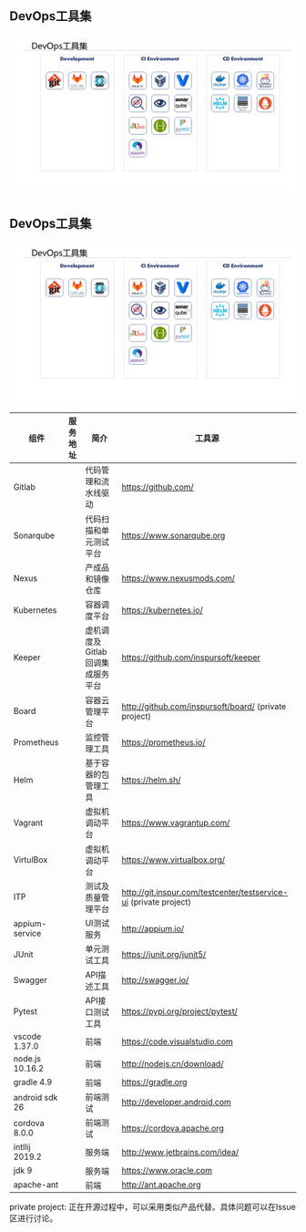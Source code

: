 ## DevOps工具集

<img alt="DevOps Tools" src="../docs/imgs/Tools List.png">

## DevOps工具集

<img alt="DevOps Tools" src="../docs/imgs/Tools List.png">

| 组件 | 服务地址 | 简介 | 工具源 |
| ------ | ------ |------ | ------ |
| Gitlab |     | 代码管理和流水线驱动 | https://github.com/ |
| Sonarqube |     | 代码扫描和单元测试平台 | https://www.sonarqube.org |
| Nexus |       | 产成品和镜像仓库 | https://www.nexusmods.com/ |
| Kubernetes |       | 容器调度平台 | https://kubernetes.io/ |
| Keeper |      | 虚机调度及Gitlab回调集成服务平台 | https://github.com/inspursoft/keeper |
| Board |      | 容器云管理平台 | http://github.com/inspursoft/board/ (private project) |
| Prometheus |     | 监控管理工具 | https://prometheus.io/ |
| Helm |     | 基于容器的包管理工具 | https://helm.sh/ |
| Vagrant |     | 虚拟机调动平台  | https://www.vagrantup.com/ |
| VirtulBox|     | 虚拟机调动平台  | https://www.virtualbox.org/ |
| ITP |     | 测试及质量管理平台 | http://git.inspur.com/testcenter/testservice-ui (private project) |
| appium-service |       | UI测试服务 | http://appium.io/ |
| JUnit |     | 单元测试工具 | https://junit.org/junit5/ |
| Swagger |     | API描述工具 | http://swagger.io/ |
| Pytest |     | API接口测试工具 | https://pypi.org/project/pytest/ |
| vscode 1.37.0|     | 前端 | https://code.visualstudio.com|
| node.js 10.16.2|     | 前端 | http://nodejs.cn/download/|
| gradle 4.9|     | 前端 | https://gradle.org|
| android sdk 26|     | 前端测试 | http://developer.android.com|
| cordova 8.0.0|     | 前端测试 | https://cordova.apache.org|
| intllij 2019.2|     | 服务端 | http://www.jetbrains.com/idea/|
| jdk 9|      | 服务端 | https://www.oracle.com|
|apache-ant|     | 前端 | http://ant.apache.org|

private project: 正在开源过程中，可以采用类似产品代替。具体问题可以在Issue区进行讨论。
